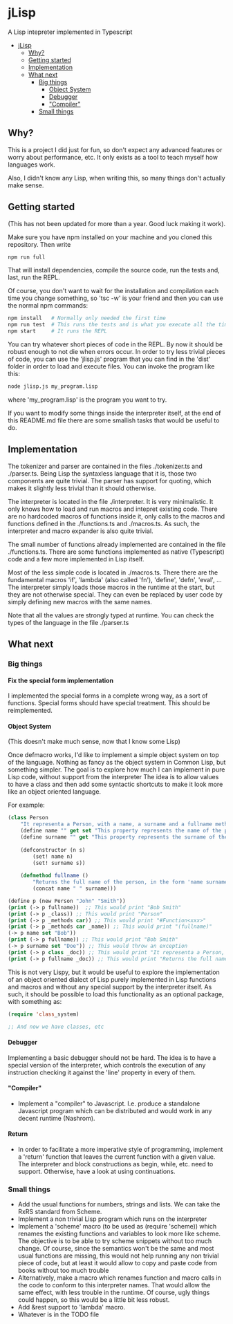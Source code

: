 # jLisp
A Lisp intepreter implemented in Typescript

- [jLisp](#jlisp)
    - [Why?](#why)
    - [Getting started](#getting-started)
    - [Implementation](#implementation)
    - [What next](#what-next)
        - [Big things](#big-things)
            - [Object System](#object-system)
            - [Debugger](#debugger)
            - ["Compiler"](#compiler)
        - [Small things](#small-things)

## Why?
This is a project I did just for fun, so don't expect any advanced features or worry about performance, etc.
It only exists as a tool to teach myself how languages work. 

Also, I didn't know any Lisp, when writing this, so many things don't actually make sense.

## Getting started
(This has not been updated for more than a year. Good luck making it work).

Make sure you have npm installed on your machine and you cloned this repository. Then write

```bash
npm run full
```

That will install dependencies, compile the source code, run the tests and, last, run the
REPL.

Of course, you don't want to wait for the installation and compilation each time you change
something, so 'tsc -w' is your friend and then you can use the normal npm commands:

```bash
npm install   # Normally only needed the first time
npm run test  # This runs the tests and is what you execute all the time
npm start     # It runs the REPL
```

You can try whatever short pieces of code in the REPL. By now it should be robust enough to
not die when errors occur. In order to try less trivial pieces of code, you can use the
'jlisp.js' program that you can find in the 'dist' folder in order to load and execute files. You can invoke the program like this:

```bash
node jlisp.js my_program.lisp
```

where 'my_program.lisp' is the program you want to try.

If you want to modify some things inside the interpreter itself, at the end of this README.md file there are some smallish tasks
that would be useful to do.

## Implementation
The tokenizer and parser are contained in the files ./tokenizer.ts and ./parser.ts. Being Lisp the syntaxless language
that it is, those two components are quite trivial. The parser has support for quoting, which makes it slightly
less trivial than it should otherwise.

The interpreter is located in the file ./interpreter. It is very minimalistic. 
It only knows how to load and run macros and intepret existing code. There are no
hardcoded macros of functions inside it, only calls to the macros and functions defined in the ./functions.ts
and ./macros.ts. As such, the interpreter and macro expander is also quite trivial.

The small number of functions already implemented are contained in the file ./functions.ts. There are some
functions implemented as native (Typescript) code and a few more implemented in Lisp itself.

Most of the less simple code is located in ./macros.ts. There there are the fundamental macros 
'if', 'lambda' (also called 'fn'), 'define', 'defn', 'eval', ... The interpreter simply loads those macros in the
runtime at the start, but they are not otherwise special. They can even be replaced by user code by simply defining new
macros with the same names.

Note that all the values are strongly typed at runtime. You can check the types of the language in the file ./parser.ts

## What next
### Big things
#### Fix the special form implementation
I implemented the special forms in a complete wrong way, as a sort of functions. Special forms should have special treatment. This should be reimplemented.

#### Object System
(This doesn't make much sense, now that I know some Lisp)

Once defmacro works, I'd like to implement a simple object system on top of the language. Nothing as fancy as the
object system in Common Lisp, but something simpler. The goal is to explore how much I can implement in
pure Lisp code, without support from the interpreter 
The idea is to allow values to have a class and then add some syntactic shortcuts to make it look more 
like an object oriented language.

For example:

```lisp
(class Person
    "It representa a Person, with a name, a surname and a fullname method"
    (define name "" get set "This property represents the name of the person") ;; Yes, this documentation is redundant
    (define surname "" get "This property represents the surname of the person")
    
    (defconstructor (n s)
        (set! name n)
        (set! surname s))
        
    (defmethod fullname () 
        "Returns the full name of the person, in the form 'name surname'"
        (concat name " " surname)))

(define p (new Person "John" "Smith"))
(print (-> p fullname))  ;; This would print "Bob Smith"
(print (-> p _class)) ;; This would print "Person"
(print (-> p _methods car)) ;; This would print "#Function<xxx>"
(print (-> p _methods car _name)) ;; This would print "(fullname)"
(-> p name set "Bob"))
(print (-> p fullname)) ;; This would print "Bob Smith"
(-> p surname set "Doe")) ;; This would throw an exception
(print (-> p class _doc)) ;; This would print "It representa a Person, with a name, a surname and a fullname method"
(print (-> p fullname _doc)) ;; This would print "Returns the full name of the person, in the form 'name surname'"
```

This is not very Lispy, but it would be useful to explore the implementation of an object oriented dialect of Lisp
purely implemented in Lisp functions and macros and without any special support by the interpreter itself. As such, it should be possible to load this functionality as an optional package, with something as:

```lisp
(require 'class_system)

;; And now we have classes, etc
```

#### Debugger
Implementing a basic debugger should not be hard. The idea is to have a special version of the interpreter, which
controls the execution of any instruction checking it against the 'line' property in every of them.

#### "Compiler"
- Implement a "compiler" to Javascript. I.e. produce a standalone Javascript program which can
be distributed and would work in any decent runtime (Nashrom). 

#### Return
- In order to facilitate a more imperative style of programming, implement a 'return' function that
leaves the current function with a given value. The interpreter and block constructions as begin, while, etc.
need to support. Otherwise, have a look at using continuations.

### Small things
- Add the usual functions for numbers, strings and lists. We can take the RxRS standard from Scheme.
- Implement a non trivial Lisp program which runs on the interpreter
- Implement a 'scheme' macro (to be used as (require 'scheme)) which renames the existing
functions and variables to look more like scheme. The objective is to be able to try
scheme snippets without too much change. Of course, since the semantics won't be the same and
most usual functions are missing, this would not help running any non trivial piece of code, but
at least it would allow to copy and paste code from books without too much trouble
- Alternatively, make a macro which renames function and macro calls in the code to
conform to this interpreter names. That would allow the same effect, with less trouble in the
runtime. Of course, ugly things could happen, so this would be a little bit less robust.
- Add &rest support to 'lambda' macro.
- Whatever is in the TODO file
